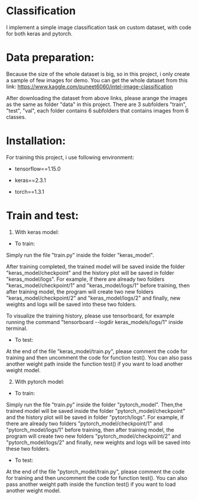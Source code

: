 # Classification
I implement a simple image classification task on custom dataset, with code for both keras and pytorch.

# Data preparation: 

Because the size of the whole dataset is big, so in this project, i only create a sample of few images for demo.
You can get the whole dataset from this link:
https://www.kaggle.com/puneet6060/intel-image-classification

After downloading the dataset from above links, please arange the images as the same as folder "data" in this project.
There are 3 subfolders "train", "test", "val", each folder contains 6 subfolders that contains images from 6 classes.

# Installation:

For training this project, i use following environment:

- tensorflow==1.15.0

- keras==2.3.1

- torch==1.3.1

# Train and test: 

1. With keras model:
- To train:

Simply run the file "train.py" inside the folder "keras_model".

After training completed, the trained model will be saved inside the folder "keras_model/checkpoint" and the history plot will be saved in folder "keras_model/logs".
For example, if there are already two folders "keras_model/checkpoint/1" and "keras_model/logs/1" before training, then after training model, the program will create two new folders "keras_model/checkpoint/2" and "keras_model/logs/2" and finally, new weights and logs will be saved into these two folders. 

To visualize the training history, please use tensorboard, for example running the command "tensorboard --logdir keras_models/logs/1" inside terminal. 

- To test:

At the end of the file "keras_model/train.py", please comment the code for training and then uncomment the code for function test(). You can also pass another weight path inside the function test() if you want to load another weight model. 

2. With pytorch model:

- To train:

Simply run the file "train.py" inside the folder "pytorch_model".
Then,the trained model will be saved inside the folder "pytorch_model/checkpoint" and the history plot will be saved in folder "pytorch/logs".
For example, if there are already two folders "pytorch_model/checkpoint/1" and "pytorch_model/logs/1" before training, then after training model, the program will create two new folders "pytorch_model/checkpoint/2" and "pytorch_model/logs/2" and finally, new weights and logs will be saved into these two folders.

- To test: 

At the end of the file "pytorch_model/train.py", please comment the code for training and then uncomment the code for function test(). You can also pass another weight path inside the function test() if you want to load another weight model. 





